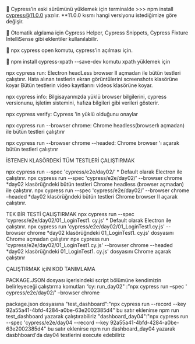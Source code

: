 	Cypress’in eski sürümünü yüklemek için terminalde >>> npm install cypress@11.0.0 yazılır.   **11.0.0 kısmı hangi versiyonu istediğimize göre değişir.

	Otomatik algılama için Cypress Helper, Cypress Snippets, Cypress Fixture İntelliSense gibi eklentiler kullanılabilir.

	npx cypress open komutu, cypress’in açılması için.

	npm install cypress-xpath --save-dev  komutu xpath yüklemek için

npx cypress run: Electron headLess browser II açmadan ile bütün testleri çalıştırır.
Hata alınan testlerin ekran görüntülerini screenshots klasörüne koyar
Bütün testlerin video kayıtlarını videos klasörüne koyar.

npx cypress info: Bilgisayarınızda yüklü browser bilgilerini, cypress versionunu,
işletim sistemini, hafıza bilgileri gibi verileri gösterir.

npx cypress verify: Cypress 'in yüklü olduğunu onaylar

npx cypress run --browser chrome: Chrome headless(browserlı açmadan) ile bütün testleri çalıştırır

npx cypress run --browser chrome --headed: Chrome browser 'ı açarak bütün testleri çalıştırır

İSTENEN KLASÖRDEKİ TÜM TESTLERİ ÇALIŞTIRMAK

npx cypress run --spec 'cypress/e2e/day02/’  * Default olarak Electron ile çalıştırır.
npx cypress run --spec 'cypress/e2e/day02/’ --browser chrome
*day02 klasörüğndeki bütün testleri Chrome headless (browser açmadan) ile çalıştırır.
npx cypress run --spec 'cypress/e2e/day02/’ --browser chrome –headed
*day02 klasörüğndeki bütün testleri Chrome browser II açarak çalıştırır.

TEK BİR TESTİ ÇALIŞTIRMAK
npx cypress run  --spec 'cypress/e2e/day02/01_LoginTest1. cy.js’    * Default olarak Electron ile çalıştırır.
npx cypress run 'cypress/e2e/day02/01_LoginTest1.cy.js' --browser chrome 
*day02 klasörüğndeki 01_LoginTest1. cy.js' dosyasını Chrome açmadan çalıştırır
npx cypress run 'cypress/e2e/day02/01_LoginTest1.cy.js' --browser chrome  --headed
*day02 klasörüğndeki 01_LoginTest1. cy.js' dosyasını Chrome açarak çalıştırır

ÇALIŞTIRMAK içiN KOD TANIMLAMA

PACKAGE.JSON dosyası içerisindeki script  bölümüne kendimizin belirleyeceği çalıştırma komutları
“cy: run_day02" :”npx cypress run –spec ' cypress/e2e/day02/' –browser chrome


package.json dosyasına "test_dashboard":"npx cypress run --record --key 92a55a41-4bfd-4284-a0be-63e2002385d4"  bu satır eklenirse
npm run test_dashboard yazarak çalıştırabiliriz
"dashboard_day04":"npx cypress run --spec 'cypress/e2e/day04 --record --key 92a55a41-4bfd-4284-a0be-63e2002385d4" bu satır eklenirse
npm run dashboard_day04 yazarak dasbhboard'da day04 testlerini execute edebiliriz


 
 
